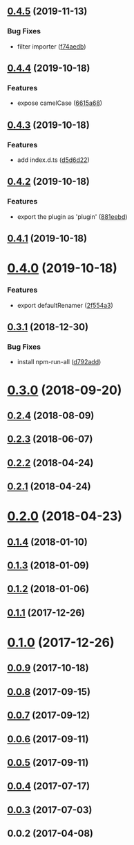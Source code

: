 <a name="0.4.5"></a>
## [0.4.5](https://github.com/kei-ito/rollup-plugin-glob-import/compare/v0.4.4...v0.4.5) (2019-11-13)


### Bug Fixes

* filter importer ([f74aedb](https://github.com/kei-ito/rollup-plugin-glob-import/commit/f74aedb))



<a name="0.4.4"></a>
## [0.4.4](https://github.com/kei-ito/rollup-plugin-glob-import/compare/v0.4.3...v0.4.4) (2019-10-18)


### Features

* expose camelCase ([6615a68](https://github.com/kei-ito/rollup-plugin-glob-import/commit/6615a68))



<a name="0.4.3"></a>
## [0.4.3](https://github.com/kei-ito/rollup-plugin-glob-import/compare/v0.4.2...v0.4.3) (2019-10-18)


### Features

* add index.d.ts ([d5d6d22](https://github.com/kei-ito/rollup-plugin-glob-import/commit/d5d6d22))



<a name="0.4.2"></a>
## [0.4.2](https://github.com/kei-ito/rollup-plugin-glob-import/compare/v0.4.1...v0.4.2) (2019-10-18)


### Features

* export the plugin as 'plugin' ([881eebd](https://github.com/kei-ito/rollup-plugin-glob-import/commit/881eebd))



<a name="0.4.1"></a>
## [0.4.1](https://github.com/kei-ito/rollup-plugin-glob-import/compare/v0.4.0...v0.4.1) (2019-10-18)



<a name="0.4.0"></a>
# [0.4.0](https://github.com/kei-ito/rollup-plugin-glob-import/compare/v0.3.1...v0.4.0) (2019-10-18)


### Features

* export defaultRenamer ([2f554a3](https://github.com/kei-ito/rollup-plugin-glob-import/commit/2f554a3))



<a name="0.3.1"></a>
## [0.3.1](https://github.com/kei-ito/rollup-plugin-glob-import/compare/v0.3.0...v0.3.1) (2018-12-30)


### Bug Fixes

* install npm-run-all ([d792add](https://github.com/kei-ito/rollup-plugin-glob-import/commit/d792add))



<a name="0.3.0"></a>
# [0.3.0](https://github.com/kei-ito/rollup-plugin-glob-import/compare/v0.2.4...v0.3.0) (2018-09-20)



<a name="0.2.4"></a>
## [0.2.4](https://github.com/kei-ito/rollup-plugin-glob-import/compare/v0.2.3...v0.2.4) (2018-08-09)



<a name="0.2.3"></a>
## [0.2.3](https://github.com/kei-ito/rollup-plugin-glob-import/compare/v0.2.2...v0.2.3) (2018-06-07)



<a name="0.2.2"></a>
## [0.2.2](https://github.com/kei-ito/rollup-plugin-glob-import/compare/v0.2.1...v0.2.2) (2018-04-24)



<a name="0.2.1"></a>
## [0.2.1](https://github.com/kei-ito/rollup-plugin-glob-import/compare/v0.2.0...v0.2.1) (2018-04-24)



<a name="0.2.0"></a>
# [0.2.0](https://github.com/kei-ito/rollup-plugin-glob-import/compare/v0.1.4...v0.2.0) (2018-04-23)



<a name="0.1.4"></a>
## [0.1.4](https://github.com/kei-ito/rollup-plugin-glob-import/compare/v0.1.3...v0.1.4) (2018-01-10)



<a name="0.1.3"></a>
## [0.1.3](https://github.com/kei-ito/rollup-plugin-glob-import/compare/v0.1.2...v0.1.3) (2018-01-09)



<a name="0.1.2"></a>
## [0.1.2](https://github.com/kei-ito/rollup-plugin-glob-import/compare/v0.1.1...v0.1.2) (2018-01-06)



<a name="0.1.1"></a>
## [0.1.1](https://github.com/kei-ito/rollup-plugin-glob-import/compare/v0.1.0...v0.1.1) (2017-12-26)



<a name="0.1.0"></a>
# [0.1.0](https://github.com/kei-ito/rollup-plugin-glob-import/compare/v0.0.9...v0.1.0) (2017-12-26)



<a name="0.0.9"></a>
## [0.0.9](https://github.com/kei-ito/rollup-plugin-glob-import/compare/v0.0.8...v0.0.9) (2017-10-18)



<a name="0.0.8"></a>
## [0.0.8](https://github.com/kei-ito/rollup-plugin-glob-import/compare/v0.0.7...v0.0.8) (2017-09-15)



<a name="0.0.7"></a>
## [0.0.7](https://github.com/kei-ito/rollup-plugin-glob-import/compare/v0.0.6...v0.0.7) (2017-09-12)



<a name="0.0.6"></a>
## [0.0.6](https://github.com/kei-ito/rollup-plugin-glob-import/compare/v0.0.5...v0.0.6) (2017-09-11)



<a name="0.0.5"></a>
## [0.0.5](https://github.com/kei-ito/rollup-plugin-glob-import/compare/v0.0.4...v0.0.5) (2017-09-11)



<a name="0.0.4"></a>
## [0.0.4](https://github.com/kei-ito/rollup-plugin-glob-import/compare/v0.0.3...v0.0.4) (2017-07-17)



<a name="0.0.3"></a>
## [0.0.3](https://github.com/kei-ito/rollup-plugin-glob-import/compare/v0.0.2...v0.0.3) (2017-07-03)



<a name="0.0.2"></a>
## 0.0.2 (2017-04-08)



